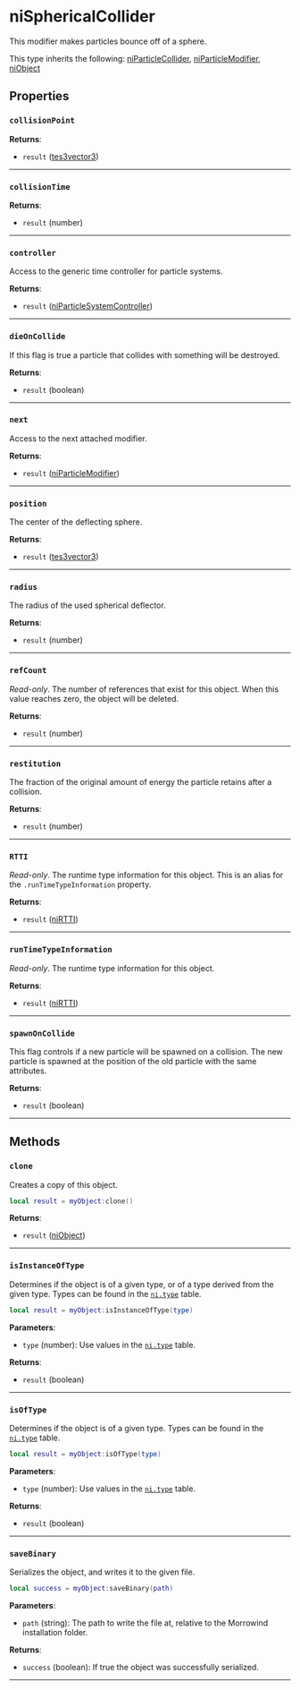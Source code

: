 <!---
	This file is autogenerated. Do not edit this file manually. Your changes will be ignored.
	More information: https://github.com/MWSE/MWSE/tree/master/docs
-->

# niSphericalCollider
<div class="search_terms" style="display: none">nisphericalcollider, sphericalcollider</div>

This modifier makes particles bounce off of a sphere.

This type inherits the following: [niParticleCollider](../../types/niParticleCollider), [niParticleModifier](../../types/niParticleModifier), [niObject](../../types/niObject)
## Properties

### `collisionPoint`
<div class="search_terms" style="display: none">collisionpoint</div>



**Returns**:

* `result` ([tes3vector3](../../types/tes3vector3))

***

### `collisionTime`
<div class="search_terms" style="display: none">collisiontime</div>



**Returns**:

* `result` (number)

***

### `controller`
<div class="search_terms" style="display: none">controller</div>

Access to the generic time controller for particle systems.

**Returns**:

* `result` ([niParticleSystemController](../../types/niParticleSystemController))

***

### `dieOnCollide`
<div class="search_terms" style="display: none">dieoncollide</div>

If this flag is true a particle that collides with something will be destroyed.

**Returns**:

* `result` (boolean)

***

### `next`
<div class="search_terms" style="display: none">next</div>

Access to the next attached modifier.

**Returns**:

* `result` ([niParticleModifier](../../types/niParticleModifier))

***

### `position`
<div class="search_terms" style="display: none">position</div>

The center of the deflecting sphere.

**Returns**:

* `result` ([tes3vector3](../../types/tes3vector3))

***

### `radius`
<div class="search_terms" style="display: none">radius</div>

The radius of the used spherical deflector.

**Returns**:

* `result` (number)

***

### `refCount`
<div class="search_terms" style="display: none">refcount</div>

*Read-only*. The number of references that exist for this object. When this value reaches zero, the object will be deleted.

**Returns**:

* `result` (number)

***

### `restitution`
<div class="search_terms" style="display: none">restitution</div>

The fraction of the original amount of energy the particle retains after a collision.

**Returns**:

* `result` (number)

***

### `RTTI`
<div class="search_terms" style="display: none">rtti</div>

*Read-only*. The runtime type information for this object. This is an alias for the `.runTimeTypeInformation` property.

**Returns**:

* `result` ([niRTTI](../../types/niRTTI))

***

### `runTimeTypeInformation`
<div class="search_terms" style="display: none">runtimetypeinformation</div>

*Read-only*. The runtime type information for this object.

**Returns**:

* `result` ([niRTTI](../../types/niRTTI))

***

### `spawnOnCollide`
<div class="search_terms" style="display: none">spawnoncollide</div>

This flag controls if a new particle will be spawned on a collision. The new particle is spawned at the position of the old particle with the same attributes.

**Returns**:

* `result` (boolean)

***

## Methods

### `clone`
<div class="search_terms" style="display: none">clone</div>

Creates a copy of this object.

```lua
local result = myObject:clone()
```

**Returns**:

* `result` ([niObject](../../types/niObject))

***

### `isInstanceOfType`
<div class="search_terms" style="display: none">isinstanceoftype, instanceoftype</div>

Determines if the object is of a given type, or of a type derived from the given type. Types can be found in the [`ni.type`](https://mwse.github.io/MWSE/references/ni/types/) table.

```lua
local result = myObject:isInstanceOfType(type)
```

**Parameters**:

* `type` (number): Use values in the [`ni.type`](https://mwse.github.io/MWSE/references/ni/types/) table.

**Returns**:

* `result` (boolean)

***

### `isOfType`
<div class="search_terms" style="display: none">isoftype, oftype</div>

Determines if the object is of a given type. Types can be found in the [`ni.type`](https://mwse.github.io/MWSE/references/ni/types/) table.

```lua
local result = myObject:isOfType(type)
```

**Parameters**:

* `type` (number): Use values in the [`ni.type`](https://mwse.github.io/MWSE/references/ni/types/) table.

**Returns**:

* `result` (boolean)

***

### `saveBinary`
<div class="search_terms" style="display: none">savebinary</div>

Serializes the object, and writes it to the given file.

```lua
local success = myObject:saveBinary(path)
```

**Parameters**:

* `path` (string): The path to write the file at, relative to the Morrowind installation folder.

**Returns**:

* `success` (boolean): If true the object was successfully serialized.

***

